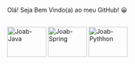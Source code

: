 Olá! Seja Bem Vindo(a) ao meu GitHub! 😀

<div style="display: inline_block"><br>
  <img align="center" alt="Joab-Java" height="70" width="90" img src="https://cdn.jsdelivr.net/gh/devicons/devicon/icons/java/java-original-wordmark.svg" />
  <img align="center" alt="Joab-Spring" height="70" width="90" src="https://cdn.jsdelivr.net/gh/devicons/devicon/icons/spring/spring-original-wordmark.svg" />
  <img align="center" alt="Joab-Pythhon" height="70" width="90" src="https://cdn.jsdelivr.net/gh/devicons/devicon/icons/python/python-original-wordmark.svg" />
               
</div>
